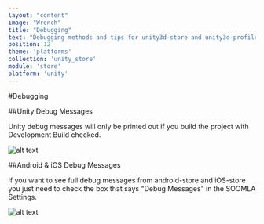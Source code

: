 ```yaml
---
layout: "content"
image: "Wrench"
title: "Debugging"
text: "Debugging methods and tips for unity3d-store and unity3d-profile."
position: 12
theme: 'platforms'
collection: 'unity_store'
module: 'store'
platform: 'unity'
---
```


#Debugging

##Unity Debug Messages

Unity debug messages will only be printed out if you build the project with Development Build checked.

![alt text](/img/tutorial_img/unity_debugging/devBuild.png "Developer build")

##Android & iOS Debug Messages

If you want to see full debug messages from android-store and iOS-store you just need to check the box that says "Debug Messages" in the SOOMLA Settings.

![alt text](/img/tutorial_img/unity_debugging/debugMsgs.png "Debug messages")
